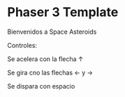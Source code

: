 # Phaser 3 Template

Bienvenidos a Space Asteroids

Controles:

Se acelera con la flecha  ↑

Se gira cno las flechas ← y →

Se dispara con espacio
